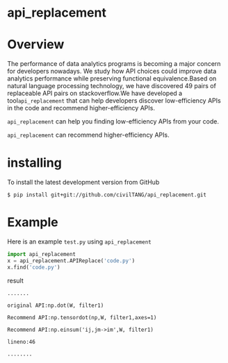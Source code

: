 # api_replacement
# Overview
The performance of data analytics programs is becoming a major concern for developers nowadays. We study how API choices could improve data analytics performance while preserving functional equivalence.Based on natural language processing technology, we have discovered 49 pairs of replaceable API pairs on stackoverflow.We have developed a tool`api_replacement` that can help developers discover low-efficiency APIs in the code and recommend higher-efficiency APIs.

`api_replacement` can help you finding  low-efficiency APIs from your code.

`api_replacement` can recommend higher-efficiency APIs.


# installing
To install the latest development version from GitHub

`$ pip install git+git://github.com/civilTANG/api_replacement.git`



# Example
Here is an example `test.py` using `api_replacement`
```python
import api_replacement
x = api_replacement.APIReplace('code.py')
x.find('code.py')
```
result

`.......`

`original API:np.dot(W, filter1)`

`Recommend API:np.tensordot(np,W, filter1,axes=1)`

`Recommend API:np.einsum('ij,jm->im',W, filter1)`

`lineno:46`

`........`


